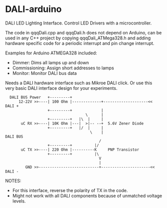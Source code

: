 # DALI-arduino
DALI LED Lighting Interface. Control LED Drivers with a microcontroller.

The code in qqqDali.cpp and qqqDali.h does not depend on Arduino, can be used in any C++ project by copying qqqDali_ATMega328.h and adding hardware specific code for a periodic interrupt and pin change interrupt.

Examples for Arduino ATMEGA328 included:
- Dimmer: Dims all lamps up and down
- Commissioning: Assign short addresses to lamps
- Monitor: Monitor DALI bus data

Needs a DALI hardware interface such as Mikroe DALI click. Or use this very basic DALI interface design for your experiments. 

```
  DALI BUS Power   +---------+
      12-22V >>----| 100 Ohm |-------------+--------------------<< DALI +
                   +---------+             |
                                    \      |
                   +---------+   |\  |     |
       uC RX >>----| 10K Ohm |---|  >|-- --+  5.6V Zener Diode
                   +---------+   |/  |     |                 
                                      \    |                       DALI BUS
                                          /
                   +---------+          |/
       uC TX >>----| 220 Ohm |----------K     PNP Transistor
                   +---------+          |\
                                          V
                                          |
         GND >>---------------------------+----------------------<< DALI -
 ```
 NOTES: 
 - For this interface, reverse the polarity of TX in the code.
 - Might not work with all DALI components because of unmatched voltage levels.
 
 
